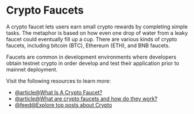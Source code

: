 # Crypto Faucets

A crypto faucet lets users earn small crypto rewards by completing simple tasks. The metaphor is based on how even one drop of water from a leaky faucet could eventually fill up a cup. There are various kinds of crypto faucets, including bitcoin (BTC), Ethereum (ETH), and BNB faucets.

Faucets are common in development environments where developers obtain testnet crypto in order develop and test their application prior to mainnet deployment.

Visit the following resources to learn more:

- [@article@What Is A Crypto Faucet?](https://academy.binance.com/en/articles/what-is-a-crypto-faucet)
- [@article@What are crypto faucets and how do they work?](https://cointelegraph.com/news/what-are-crypto-faucets-and-how-do-they-work)
- [@feed@Explore top posts about Crypto](https://app.daily.dev/tags/crypto?ref=roadmapsh)
